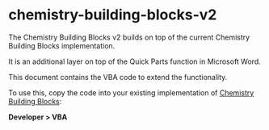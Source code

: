 # chemistry-building-blocks-v2

The Chemistry Building Blocks v2 builds on top of the current Chemistry Building Blocks implementation.

It is an additional layer on top of the Quick Parts function in Microsoft Word.

This document contains the VBA code to extend the functionality.

To use this, copy the code into your existing implementation of [Chemistry Building Blocks](https://github.com/String-sg/Chemistry-Building-Blocks):

<b>Developer > VBA</b>
